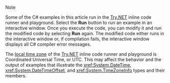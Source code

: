 
> [!NOTE]
> Some of the C# examples in this article run in the [Try.NET](https://try.dot.net) inline code runner and playground. Select the **Run** button to run an example in an interactive window. Once you execute the code, you can modify it and run the modified code by selecting **Run** again. The modified code either runs in the interactive window or, if compilation fails, the interactive window displays all C# compiler error messages. 
>  
> The [local time zone](xref:System.TimeZoneInfo.Local) of the [Try.NET](https://try.dot.net) inline code runner and playground is Coordinated Universal Time, or UTC. This may affect the behavior and the output of examples that illustrate the <xref:System.DateTime>, <xref:System.DateTimeOffset>, and <xref:System.TimeZoneInfo> types and their members.
